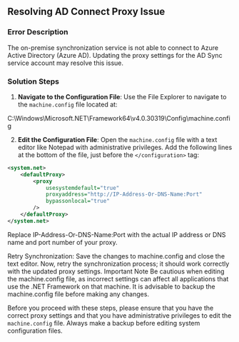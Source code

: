 ## Resolving AD Connect Proxy Issue

### Error Description

The on-premise synchronization service is not able to connect to Azure Active Directory (Azure AD). Updating the proxy settings for the AD Sync service account may resolve this issue.

### Solution Steps

1. **Navigate to the Configuration File**:
   Use the File Explorer to navigate to the `machine.config` file located at:

C:\Windows\Microsoft.NET\Framework64\v4.0.30319\Config\machine.config


2. **Edit the Configuration File**:
Open the `machine.config` file with a text editor like Notepad with administrative privileges. Add the following lines at the bottom of the file, just before the `</configuration>` tag:

```xml
<system.net>
    <defaultProxy>
        <proxy
            usesystemdefault="true"
            proxyaddress="http://IP-Address-Or-DNS-Name:Port"
            bypassonlocal="true"
        />
    </defaultProxy>
</system.net>
```
Replace IP-Address-Or-DNS-Name:Port with the actual IP address or DNS name and port number of your proxy.

Retry Synchronization:
Save the changes to machine.config and close the text editor. Now, retry the synchronization process; it should work correctly with the updated proxy settings.
Important Note
Be cautious when editing the machine.config file, as incorrect settings can affect all applications that use the .NET Framework on that machine. It is advisable to backup the machine.config file before making any changes.


Before you proceed with these steps, please ensure that you have the correct proxy settings and that you have administrative privileges to edit the `machine.config` file. Always make a backup before editing system configuration files.
